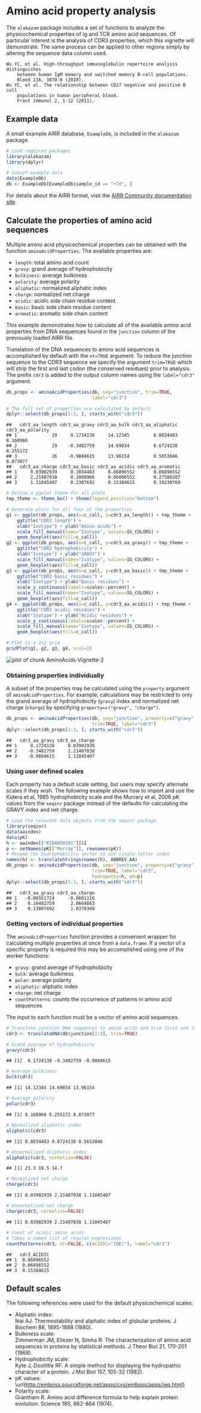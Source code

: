# Amino acid property analysis

The `alakazam` package includes a set of functions to analyze the physicochemical 
properties of Ig and TCR amino acid sequences. Of particular interest is the analysis of 
CDR3 properties, which this vignette will demonstrate. The same process 
can be applied to other regions simply by altering the sequence data column used.

    Wu YC, et al. High-throughput immunoglobulin repertoire analysis distinguishes 
        between human IgM memory and switched memory B-cell populations. 
        Blood 116, 1070-8 (2010).
    Wu YC, et al. The relationship between CD27 negative and positive B cell 
        populations in human peripheral blood. 
        Front Immunol 2, 1-12 (2011).


## Example data

A small example AIRR database, `ExampleDb`, is included in the `alakazam` package.


``` r
# Load required packages
library(alakazam)
library(dplyr)

# Subset example data
data(ExampleDb)
db <- ExampleDb[ExampleDb$sample_id == "+7d", ]
```

For details about the AIRR format, visit the [AIRR Community documentation site](https://docs.airr-community.org/en/stable/datarep/rearrangements.html).

## Calculate the properties of amino acid sequences

Multiple amino acid physicochemical properties can be obtained with the function 
`aminoAcidProperties`. The available properties are:

* `length`: total amino acid count
* `gravy`: grand average of hydrophobicity
* `bulkiness`: average bulkiness
* `polarity`: average polarity
* `aliphatic`: normalized aliphatic index
* `charge`: normalized net charge
* `acidic`: acidic side chain residue content
* `basic`: basic side chain residue content
* `aromatic`: aromatic side chain content

This example demonstrates how to calculate all of the available amino acid 
properties from DNA sequences found in the `junction` column of the previously loaded AIRR file.

Translation of the DNA sequences to amino acid sequences is accomplished by 
default with the `nt=TRUE` argument. To reduce the junction sequence to the CDR3 
sequence we specify the argument `trim=TRUE` which will strip the first and last
codon (the conserved residues) prior to analysis. The prefix `cdr3` is added
to the output column names using the `label="cdr3"` argument.


``` r
db_props <- aminoAcidProperties(db, seq="junction", trim=TRUE, 
                                label="cdr3")

# The full set of properties are calculated by default
dplyr::select(db_props[1:3, ], starts_with("cdr3"))
```

```
##   cdr3_aa_length cdr3_aa_gravy cdr3_aa_bulk cdr3_aa_aliphatic cdr3_aa_polarity
## 1             29     0.1724138     14.12345         0.8034483         8.168966
## 2             29    -0.3482759     14.69034         0.6724138         8.255172
## 3             26    -0.9884615     13.96154         0.5653846         8.873077
##   cdr3_aa_charge cdr3_aa_basic cdr3_aa_acidic cdr3_aa_aromatic
## 1     0.03902939     0.1034483     0.06896552       0.06896552
## 2     2.21407038     0.2068966     0.06896552       0.27586207
## 3     1.11045407     0.2307692     0.15384615       0.19230769
```

``` r
# Define a ggplot theme for all plots
tmp_theme <- theme_bw() + theme(legend.position="bottom")

# Generate plots for all four of the properties
g1 <- ggplot(db_props, aes(x=c_call, y=cdr3_aa_length)) + tmp_theme +
    ggtitle("CDR3 length") + 
    xlab("Isotype") + ylab("Amino acids") +
    scale_fill_manual(name="Isotype", values=IG_COLORS) +
    geom_boxplot(aes(fill=c_call))
g2 <- ggplot(db_props, aes(x=c_call, y=cdr3_aa_gravy)) + tmp_theme + 
    ggtitle("CDR3 hydrophobicity") + 
    xlab("Isotype") + ylab("GRAVY") +
    scale_fill_manual(name="Isotype", values=IG_COLORS) +
    geom_boxplot(aes(fill=c_call))
g3 <- ggplot(db_props, aes(x=c_call, y=cdr3_aa_basic)) + tmp_theme +
    ggtitle("CDR3 basic residues") + 
    xlab("Isotype") + ylab("Basic residues") +
    scale_y_continuous(labels=scales::percent) +
    scale_fill_manual(name="Isotype", values=IG_COLORS) +
    geom_boxplot(aes(fill=c_call))
g4 <- ggplot(db_props, aes(x=c_call, y=cdr3_aa_acidic)) + tmp_theme +
    ggtitle("CDR3 acidic residues") + 
    xlab("Isotype") + ylab("Acidic residues") +
    scale_y_continuous(labels=scales::percent) +
    scale_fill_manual(name="Isotype", values=IG_COLORS) +
    geom_boxplot(aes(fill=c_call))

# Plot in a 2x2 grid
gridPlot(g1, g2, g3, g4, ncol=2)
```

![plot of chunk AminoAcids-Vignette-2](figure/AminoAcids-Vignette-2-1.png)

### Obtaining properties individually

A subset of the properties may be calculated using the `property` argument of
`aminoAcidProperties`. For example, calculations may be restricted to only the 
grand average of hydrophobicity (`gravy`) index and normalized net charge 
(`charge`) by specifying `property=c("gravy", "charge")`. 


``` r
db_props <- aminoAcidProperties(db, seq="junction", property=c("gravy", "charge"),
                                trim=TRUE, label="cdr3")
dplyr::select(db_props[1:3, ], starts_with("cdr3"))
```

```
##   cdr3_aa_gravy cdr3_aa_charge
## 1     0.1724138     0.03902939
## 2    -0.3482759     2.21407038
## 3    -0.9884615     1.11045407
```

### Using user defined scales

Each property has a default scale setting, but users may specify alternate scales 
if they wish. The following example shows how to import and use the
Kidera et al, 1985 hydrophobicity scale and the Murrary et al, 2006 pK values from 
the `seqinr` package instead of the defaults for calculating the GRAVY index and 
net charge.


``` r
# Load the relevant data objects from the seqinr package
library(seqinr)
data(aaindex)
data(pK)
h <- aaindex[["KIDA850101"]]$I
p <- setNames(pK[["Murray"]], rownames(pK))
# Rename the hydrophobicity vector to use single-letter codes
names(h) <- translateStrings(names(h), ABBREV_AA)
db_props <- aminoAcidProperties(db, seq="junction", property=c("gravy", "charge"), 
                                trim=TRUE, label="cdr3", 
                                hydropathy=h, pK=p)
dplyr::select(db_props[1:3, ], starts_with("cdr3"))
```

```
##   cdr3_aa_gravy cdr3_aa_charge
## 1   -0.06551724     -0.0661116
## 2    0.10482759      2.0664863
## 3    0.13807692      1.0370349
```

### Getting vectors of individual properties

The `aminoAcidProperties` function provides a convenient wrapper for calculating
multiple properties at once from a `data.frame`. If a vector of a specific property is
required this may be accomplished using one of the worker functions:

* `gravy`: grand average of hydrophobicity
* `bulk`: average bulkiness
* `polar`: average polarity
* `aliphatic`: aliphatic index
* `charge`: net charge
* `countPatterns`: counts the occurrence of patterns in amino acid sequences

The input to each function must be a vector of amino acid sequences.


``` r
# Translate junction DNA sequences to amino acids and trim first and last codons
cdr3 <- translateDNA(db$junction[1:3], trim=TRUE)

# Grand average of hydrophobicity
gravy(cdr3)
```

```
## [1]  0.1724138 -0.3482759 -0.9884615
```

``` r
# Average bulkiness
bulk(cdr3)
```

```
## [1] 14.12345 14.69034 13.96154
```

``` r
# Average polarity
polar(cdr3)
```

```
## [1] 8.168966 8.255172 8.873077
```

``` r
# Normalized aliphatic index
aliphatic(cdr3)
```

```
## [1] 0.8034483 0.6724138 0.5653846
```

``` r
# Unnormalized aliphatic index
aliphatic(cdr3, normalize=FALSE)
```

```
## [1] 23.3 19.5 14.7
```

``` r
# Normalized net charge
charge(cdr3)
```

```
## [1] 0.03902939 2.21407038 1.11045407
```

``` r
# Unnormalized net charge
charge(cdr3, normalize=FALSE)
```

```
## [1] 0.03902939 2.21407038 1.11045407
```

``` r
# Count of acidic amino acids
# Takes a named list of regular expressions
countPatterns(cdr3, nt=FALSE, c(ACIDIC="[DE]"), label="cdr3")
```

```
##   cdr3_ACIDIC
## 1  0.06896552
## 2  0.06896552
## 3  0.15384615
```

## Default scales

The following references were used for the default physicochemical scales:

* Aliphatic index:  
  Ikai AJ. Thermostability and aliphatic index of globular proteins. 
        J Biochem 88, 1895-1898 (1980).
* Bulkiness scale:  
  Zimmerman JM, Eliezer N, Simha R. The characterization of amino acid sequences 
    in proteins by statistical methods. 
    J Theor Biol 21, 170-201 (1968).
* Hydrophobicity scale:  
  Kyte J, Doolittle RF. A simple method for displaying the hydropathic character 
    of a protein.
    J Mol Biol 157, 105-32 (1982).
* pK values:  
  \url{http://emboss.sourceforge.net/apps/cvs/emboss/apps/iep.html}
* Polarity scale:  
  Grantham R. Amino acid difference formula to help explain protein evolution. 
    Science 185, 862-864 (1974).
